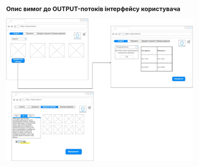 ### Опис вимог до OUTPUT-потоків інтерфейсу користувача
![](https://github.com/oleksandrblazhko/ai204-babich/blob/ai-204-babich_with-laboratory_work_3/1-SoftwareRequirements/1.4-FuncNonFuncRequirements/1.4.4-NFRUserInterfaceOUTPUT/NFRUserInterfaceOUTPUT.jpg)
